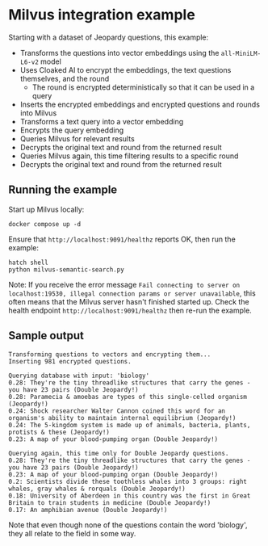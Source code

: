 # Milvus integration example

Starting with a dataset of Jeopardy questions, this example:

- Transforms the questions into vector embeddings using the `all-MiniLM-L6-v2` model
- Uses Cloaked AI to encrypt the embeddings, the text questions themselves, and the round
    - The round is encrypted deterministically so that it can be used in a query
- Inserts the encrypted embeddings and encrypted questions and rounds into Milvus
- Transforms a text query into a vector embedding
- Encrypts the query embedding
- Queries Milvus for relevant results
- Decrypts the original text and round from the returned result
- Queries Milvus again, this time filtering results to a specific round
- Decrypts the original text and round from the returned result

## Running the example

Start up Milvus locally:

```
docker compose up -d
```

Ensure that `http://localhost:9091/healthz` reports OK, then run the example:

```
hatch shell
python milvus-semantic-search.py
```

Note: If you receive the error message `Fail connecting to server on localhost:19530, illegal connection params or server unavailable`,
this often means that the Milvus server hasn't finished started up. Check the health endpoint `http://localhost:9091/healthz` then
re-run the example.

## Sample output

```
Transforming questions to vectors and encrypting them...
Inserting 981 encrypted questions.

Querying database with input: 'biology'
0.28: They're the tiny threadlike structures that carry the genes - you have 23 pairs (Double Jeopardy!)
0.28: Paramecia & amoebas are types of this single-celled organism (Jeopardy!)
0.24: Shock researcher Walter Cannon coined this word for an organism's ability to maintain internal equilibrium (Jeopardy!)
0.24: The 5-kingdom system is made up of animals, bacteria, plants, protists & these (Jeopardy!)
0.23: A map of your blood-pumping organ (Double Jeopardy!)

Querying again, this time only for Double Jeopardy questions.
0.28: They're the tiny threadlike structures that carry the genes - you have 23 pairs (Double Jeopardy!)
0.23: A map of your blood-pumping organ (Double Jeopardy!)
0.2: Scientists divide these toothless whales into 3 groups: right whales, gray whales & rorquals (Double Jeopardy!)
0.18: University of Aberdeen in this country was the first in Great Britain to train students in medicine (Double Jeopardy!)
0.17: An amphibian avenue (Double Jeopardy!)
```

Note that even though none of the questions contain the word 'biology', they all relate to the field in some way.
